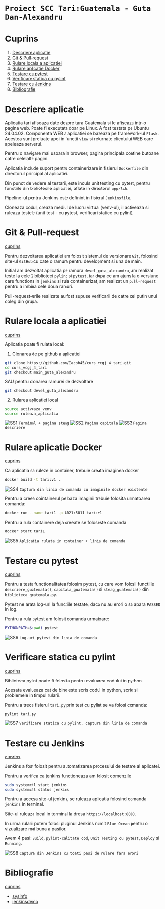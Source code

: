 `Proiect SCC Tari:Guatemala - Guta Dan-Alexandru`
===================================

# Cuprins

1. [Descriere aplicatie](#descriere-aplicatie)
1. [Git & Pull-request](#git-pull-request)
1. [Rulare locala a aplicatiei](#rulare-locala)
1. [Rulare aplicatie Docker](#rulare-docker)
1. [Testare cu pytest](#test-pytest)
1. [Verificare statica cu pylint](#verificare-pylint)
1. [Testare cu Jenkins](#test-jenkins)
1. [Bibliografie](#bibliografie)

# Descriere aplicatie

Aplicatia tari afiseaza date despre tara Guatemala si le afiseaza intr-o pagina web.
Poate fi executata doar pe Linux. A fost testata pe Ubuntu 24.04.02.
Componenta WEB a aplicatiei se bazeaza pe framework-ul `Flask`.
Acestea sunt preluate apoi in functii `view` si returnate clientului WEB care apeleaza serverul.

Pentru o navigare mai usoara in browser, pagina principala contine butoane catre celelalte pagini.

Aplicatia include suport pentru containerizare in fisierul `Dockerfile` din directorul principal al aplicatiei.

Din punct de vedere al testarii, este inculs unit testing cu pytest, pentru functiile din bibliotecile aplicatiei, aflate in directorul `app/lib`.

Pipeline-ul pentru Jenkins este definint in fisierul `Jenkinsfile`.

Cloneaza codul, creaza mediul de lucru virtual (venv-ul), il activeaza si ruleaza testele (unit test - cu pytest, verificari statice cu pylint).


# Git & Pull-request
[cuprins](#cuprins)

Pentru dezvoltarea aplicatiei am folosit sistemul de versionare `Git`, folosind site-ul `GitHub` cu cate o ramura pentru development si una de main.

Initial am dezvoltat aplicatia pe ramura `devel_guta_alexandru`, am realizat teste la cele 2 biblioteci `pylint` si `pytest`, iar dupa ce am ajuns la o versiune care functiona in `jenkins` si rula containerizat, am realizat un `pull-request` pentru a imbina cele doua ramuri.

Pull-request-urile realizate au fost supuse verificarii de catre cel putin unui coleg din grupa.

# Rulare locala a aplicatiei
[cuprins](#cuprins)

Aplicatia poate fi rulata local:

1. Clonarea de pe github a aplicatiei

```bash
git clone https://github.com/Iacob45/curs_vcgj_4_tari.git
cd curs_vcgj_4_tari
git checkout main_guta_alexandru
```
SAU pentru clonarea ramurei de dezvoltare
```bash
git checkout devel_guta_alexandru
```

2. Rularea aplicatiei local

```bash
source activeaza_venv
source ruleaza_aplicatia
```

![SS1](poze_readme/1.png)
`Terminal + pagina steag`
![SS2](poze_readme/2.png)
`Pagina capitala`
![SS3](poze_readme/3.png)
`Pagina descriere`

# Rulare aplicatie Docker
[cuprins](#cuprins)

Ca aplicatia sa ruleze in container, trebuie creata imaginea docker

```bash
docker build -t tari:v1 .
```

 
![SS4](poze_readme/4.png)
`Captura din linia de comanda cu imaginile docker existente`
 
Pentru a creea cointainerul pe baza imaginii trebuie folosita urmatoarea comanda:
 
```bash
docker run --name tari1 -p 8021:5011 tari:v1
```
 
Pentru a rula containere deja creeate se foloseste comanda
 
```bash
docker start tari1
```
 
![SS5](poze_readme/5.png)
`Aplicatia rulata in container + linia de comanda`

# Testare cu pytest
[cuprins](#cuprins)

Pentru a testa functionalitatea folosim pytest, cu care vom folosii functiile `descriere_guatemala()`, `capitala_guatemala()` si `steag_guatemala()` din `biblioteca_guatemala.py`.

Pytest ne arata log-uri la functiile testate, daca nu au erori o sa apara `PASSED` in log.

Pentru a rula pytest am folosit comanda urmatoare:

```bash
PYTHONPATH=$(pwd) pytest
```

![SS6](poze_readme/6.png)
`Log-uri pytest din linia de comanda`


# Verificare statica cu pylint
[cuprins](#cuprins)

Biblioteca pylint poate fi folosita pentru evaluarea codului in python

Acesata evalueaza cat de bine este scris codul in python, scrie si problemele in timpul rularii.

Pentru a trece fisierul `tari.py` prin test cu pylint se va folosi comanda:

```bash
pylint tari.py
```

![SS7](poze_readme/7.png)
`Verificare statica cu pylint, captura din linia de comanda`

# Testare cu Jenkins
[cuprins](#cuprins)

Jenkins a fost folosit pentru automatizarea procesului de testare al aplicatei.

Pentru a verifica ca jenkins functioneaza am folosit comenzile

```bash
sudo systemctl start jenkins
sudo systemctl status jenkins
```

Pentru a accesa site-ul jenkins, se ruleaza aplicatia folosind comanda `jenkins` in terminal.

Site-ul ruleaza local in terminal la dresa `https://localhost:8080`.

In urma rularii putem folosi pluginul Jenkins numit `Blue Ocean` pentru o vizualizare mai buna a pasilor.

Avem 4 pasi: `Build`, `pylint-calitate cod`, `Unit Testing cu pytest`, `Deploy` si `Running`. 

![SS8](poze_readme/8.png)
`Captura din Jenkins cu toati pasi de rulare fara erori`

# Bibliografie
[cuprins](#cuprins)

- [sysinfo](https://github.com/crchende/sysinfo/tree/main)
- [jenkinsdemo](https://github.com/crchende/jenkinsdemo?tab=readme-ov-file#instalare-jenkins)
